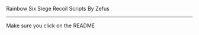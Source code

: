 Rainbow Six Siege Recoil Scripts By Zefus
_____________________________________________
Make sure you click on the README
